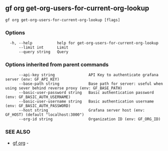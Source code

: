 ## gf org get-org-users-for-current-org-lookup



```
gf org get-org-users-for-current-org-lookup [flags]
```

### Options

```
  -h, --help           help for get-org-users-for-current-org-lookup
      --limit int      Limit
      --query string   Query
```

### Options inherited from parent commands

```
      --api-key string               API Key to authenticate grafana server (env: GF_API_KEY)
      --base-path string             Base path for server: useful when using sever behind reverse proxy (env: GF_BASE_PATH)
      --basic-user-password string   Basic authentication password (env: GF_BASIC_AUTH_USERNAME)
      --basic-user-username string   Basic authentication username (env: GF_BASIC_AUTH_PASSWORD)
      --host string                  Grafana server host (env: GF_HOST) (default "localhost:3000")
      --org-id string                Organization ID (env: GF_ORG_ID)
```

### SEE ALSO

* [gf org](gf_org.md)	 - 

